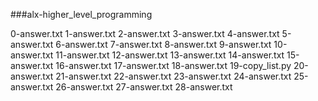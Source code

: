 ###alx-higher_level_programming

0-answer.txt 1-answer.txt 2-answer.txt 3-answer.txt 4-answer.txt 5-answer.txt 6-answer.txt 7-answer.txt 8-answer.txt 9-answer.txt 10-answer.txt 11-answer.txt 12-answer.txt 13-answer.txt 14-answer.txt 15-answer.txt 16-answer.txt 17-answer.txt 18-answer.txt 19-copy_list.py 20-answer.txt 21-answer.txt 22-answer.txt 23-answer.txt 24-answer.txt 25-answer.txt 26-answer.txt 27-answer.txt 28-answer.txt
